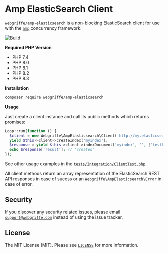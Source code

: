 # Amp ElasticSearch Client

`webgriffe/amp-elasticsearch` is a non-blocking ElasticSearch client for use with the [`amp`](https://github.com/amphp/amp)
concurrency framework.

[![Build](https://github.com/webgriffe/amp-elasticsearch/actions/workflows/build.yml/badge.svg)](https://github.com/webgriffe/amp-elasticsearch/actions/workflows/build.yml)

**Required PHP Version**

- PHP 7.4
- PHP 8.0
- PHP 8.1
- PHP 8.2
- PHP 8.3

**Installation**

```bash
composer require webgriffe/amp-elasticsearch
```

**Usage**

Just create a client instance and call its public methods which returns promises:

```php
Loop::run(function () {
  $client = new Webgriffe\AmpElasticsearch\Client('http://my.elasticsearch.test:9200');
  yield $this->client->createIndex('myindex');
  $response = yield $this->client->indexDocument('myindex', '', ['testField' => 'abc']);
  echo $response['result']; // 'created'
});
```

See other usage examples in the [`tests/Integration/ClientTest.php`](./tests/Integration/ClientTest.php).

All client methods return an array representation of the ElasticSearch REST API responses in case of sucess or an `Webgriffe\AmpElasticsearch\Error` in case of error.

## Security

If you discover any security related issues, please email [`support@webgriffe.com`](mailto:support@webgriffe.com) instead of using the issue tracker.

## License

The MIT License (MIT). Please see [`LICENSE`](./LICENSE) for more information.
